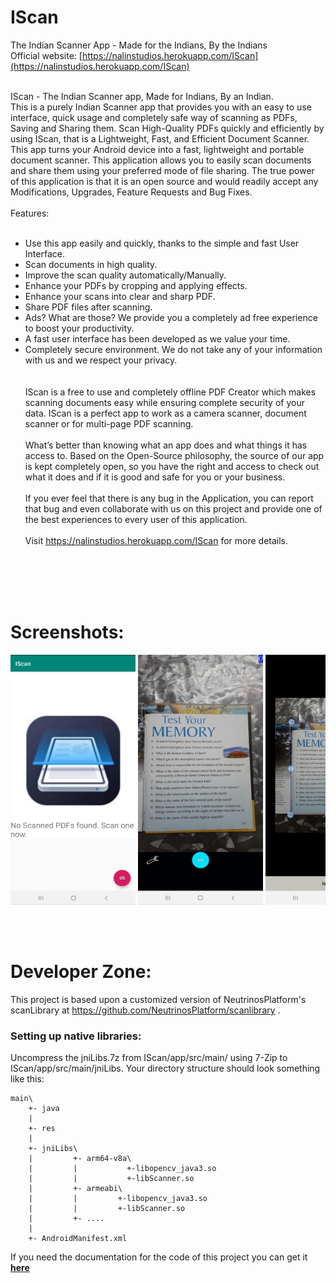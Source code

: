 # IScan
The Indian Scanner App - Made for the Indians, By the Indians<br>
Official website: [https://nalinstudios.herokuapp.com/IScan](https://nalinstudios.herokuapp.com/IScan) <br><br>


IScan - The Indian Scanner app, Made for Indians, By an Indian.<br>
This is a purely Indian Scanner app that provides you with an easy to use interface, quick usage and completely safe way of scanning as PDFs, Saving and Sharing them.
Scan High-Quality PDFs quickly and efficiently by using IScan, that is a Lightweight, Fast, and Efficient Document Scanner. This app turns your Android device into a fast, lightweight and portable document scanner. This application allows you to easily scan documents and share them using your preferred mode of file sharing. The true power of this application is that it is an open source and would readily accept any Modifications, Upgrades, Feature Requests and Bug Fixes.
<br><br>
Features:<br><br>

* Use this app easily and quickly, thanks to the simple and fast User Interface.<br>
* Scan documents in high quality.<br>
* Improve the scan quality automatically/Manually.<br>
* Enhance your PDFs by cropping and applying effects.<br>
* Enhance your scans into clear and sharp PDF.<br>
* Share PDF files after scanning.<br>
* Ads? What are those? We provide you a completely ad free experience to boost your productivity.<br>
* A fast user interface has been developed as we value your time.<br>
* Completely secure environment. We do not take any of your information with us and we respect your privacy.<br>
<br><br>
IScan is a free to use and completely offline PDF Creator which makes scanning documents easy while ensuring complete security of your data. IScan is a perfect app to work as a camera scanner, document scanner or for multi-page PDF scanning.
<br><br>
What’s better than knowing what an app does and what things it has access to. Based on the Open-Source philosophy, the source of our app is kept completely open, so you have the right and access to check out what it does and if it is good and safe for you or your business.
<br><br>
If you ever feel that there is any bug in the Application, you can report that bug and even collaborate with us on this project and provide one of the best experiences to every user of this application.
<br><br>
Visit https://nalinstudios.herokuapp.com/IScan for more details.<br><br><br>














<br><br>
# Screenshots:
<div id="screenshots" style="white-space: nowrap;">
    <div style="overflow-x: scroll;overflow-y: hidden;">
        <img src="GPlay/RawScreenshots/ss1.jpg" width="200" height="400">
        <img src="GPlay/RawScreenshots/ss2.jpg"  width="200" height="400">
        <img src="GPlay/RawScreenshots/ss3.jpg"  width="200" height="400">
        <img src="GPlay/RawScreenshots/ss4.jpg"  width="200" height="400">
        <img src="GPlay/RawScreenshots/ss5.jpg"  width="200" height="400">
        <img src="GPlay/RawScreenshots/ss6.jpg"  width="200" height="400">
    </div>
</div>












<br><br>
# Developer Zone:
This project is based upon a customized version of NeutrinosPlatform's scanLibrary at https://github.com/NeutrinosPlatform/scanlibrary .
### Setting up native libraries:

Uncompress the jniLibs.7z from IScan/app/src/main/ using 7-Zip to IScan/app/src/main/jniLibs. Your directory structure should look something like this:
~~~shell
main\
    +- java
    |
    +- res
    |
    +- jniLibs\
    |         +- arm64-v8a\
    |         |           +-libopencv_java3.so
    |         |           +-libScanner.so
    |         +- armeabi\
    |         |         +-libopencv_java3.so
    |         |         +-libScanner.so
    |         +- ....
    |
    +- AndroidManifest.xml
~~~

If you need the documentation for the code of this project you can get it **[here](https://nalin-2005.github.io/IScan)**
